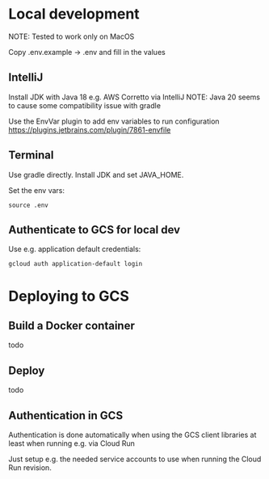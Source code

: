 # Local development

NOTE: Tested to work only on MacOS

Copy .env.example -> .env and fill in the values

## IntelliJ

Install JDK with Java 18 e.g. AWS Corretto via IntelliJ
NOTE: Java 20 seems to cause some compatibility issue with gradle

Use the EnvVar plugin to add env variables to run configuration
https://plugins.jetbrains.com/plugin/7861-envfile

## Terminal

Use gradle directly. Install JDK and set JAVA_HOME.

Set the env vars:

```source .env```

## Authenticate to GCS for local dev

Use e.g. application default credentials:

```gcloud auth application-default login```

# Deploying to GCS

## Build a Docker container

todo

## Deploy

todo

## Authentication in GCS

<p>Authentication is done automatically when using the GCS client libraries at least when running e.g.
via Cloud Run</p>

Just setup e.g. the needed service accounts to use when running the Cloud Run revision.